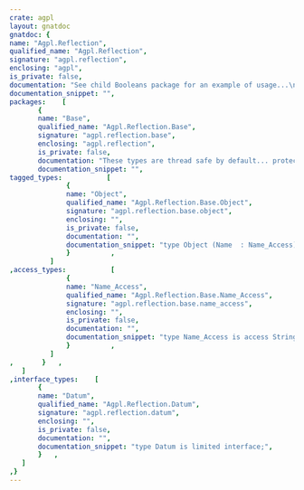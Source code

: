 ```yaml
---
crate: agpl
layout: gnatdoc
gnatdoc: {
name: "Agpl.Reflection",
qualified_name: "Agpl.Reflection",
signature: "agpl.reflection",
enclosing: "agpl",
is_private: false,
documentation: "See child Booleans package for an example of usage...\nNote that accessed values should be at library level...",
documentation_snippet: "",
packages:    [
       {
       name: "Base",
       qualified_name: "Agpl.Reflection.Base",
       signature: "agpl.reflection.base",
       enclosing: "agpl.reflection",
       is_private: false,
       documentation: "These types are thread safe by default... protected and heavyweight.\n\n@formal Basetype\n@formal Value\n@formal Image",
       documentation_snippet: "",
tagged_types:           [
              {
              name: "Object",
              qualified_name: "Agpl.Reflection.Base.Object",
              signature: "agpl.reflection.base.object",
              enclosing: "",
              is_private: false,
              documentation: "",
              documentation_snippet: "type Object (Name  : Name_Access) is limited\nnew Ada.Finalization.Limited_Controlled\n  and Datum with private;",
              }          ,
          ]
,access_types:           [
              {
              name: "Name_Access",
              qualified_name: "Agpl.Reflection.Base.Name_Access",
              signature: "agpl.reflection.base.name_access",
              enclosing: "",
              is_private: false,
              documentation: "",
              documentation_snippet: "type Name_Access is access String;",
              }          ,
          ]
,       }   ,
   ]
,interface_types:    [
       {
       name: "Datum",
       qualified_name: "Agpl.Reflection.Datum",
       signature: "agpl.reflection.datum",
       enclosing: "",
       is_private: false,
       documentation: "",
       documentation_snippet: "type Datum is limited interface;",
       }   ,
   ]
,}
---
```

